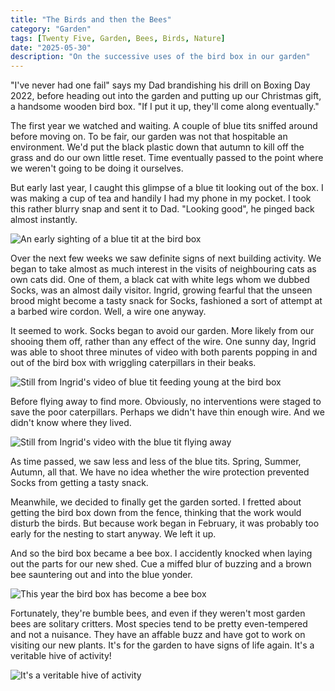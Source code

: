```yaml
---
title: "The Birds and then the Bees"
category: "Garden"
tags: [Twenty Five, Garden, Bees, Birds, Nature]
date: "2025-05-30"
description: "On the successive uses of the bird box in our garden"
---
```


"I've never had one fail" says my Dad brandishing his drill on Boxing Day 2022, before heading out into the garden and putting up our Christmas gift, a handsome wooden bird box. "If I put it up, they'll come along eventually."

The first year we watched and waiting. A couple of blue tits sniffed around before moving on. To be fair, our garden was not that hospitable an environment. We'd put the black plastic down that autumn to kill off the grass and do our own little reset. Time eventually passed to the point where we weren't going to be doing it ourselves.

But early last year, I caught this glimpse of a blue tit looking out of the box. I was making a cup of tea and handily I had my phone in my pocket. I took this rather blurry snap and sent it to Dad. "Looking good", he pinged back almost instantly.

![An early sighting of a blue tit at the bird box](images/01_blue_tit_early_sighting.jpg)

Over the next few weeks we saw definite signs of next building activity. We began to take almost as much interest in the visits of neighbouring cats as own cats did. One of them, a black cat with white legs whom we dubbed Socks, was an almost daily visitor. Ingrid, growing fearful that the unseen brood might become a tasty snack for Socks, fashioned a sort of attempt at a barbed wire cordon. Well, a wire one anyway.

It seemed to work. Socks began to avoid our garden. More likely from our shooing them off, rather than any effect of the wire. One sunny day, Ingrid was able to shoot three minutes of video with both parents popping in and out of the bird box with wriggling caterpillars in their beaks.

![Still from Ingrid's video of blue tit feeding young at the bird box](images/02_blue_tit_at_box.jpg)

Before flying away to find more. Obviously, no interventions were staged to save the poor caterpillars. Perhaps we didn't have thin enough wire. And we didn't know where they lived.

![Still from Ingrid's video with the blue tit flying away](images/03_blue_tit_in_flight.jpg)

As time passed, we saw less and less of the blue tits. Spring, Summer, Autumn, all that. We have no idea whether the wire protection prevented Socks from getting a tasty snack.

Meanwhile, we decided to finally get the garden sorted. I fretted about getting the bird box down from the fence, thinking that the work would disturb the birds. But because work began in February, it was probably too early for the nesting to start anyway. We left it up.

And so the bird box became a bee box. I accidently knocked when laying out the parts for our new shed. Cue a miffed blur of buzzing and a brown bee sauntering out and into the blue yonder.

![This year the bird box has become a bee box](images/04_the_new_bee_hotel.jpg)

Fortunately, they're bumble bees, and even if they weren't most garden bees are solitary critters. Most species tend to be pretty even-tempered and not a nuisance. They have an affable buzz and have got to work on visiting our new plants. It's for the garden to have signs of life again. It's a veritable hive of activity!

![It's a veritable hive of activity](images/05_bee-in-flight.jpg)
